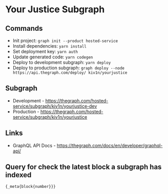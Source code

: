 # Your Justice Subgraph

## Commands

- Init project: `graph init --product hosted-service`
- Install dependencies: `yarn install`
- Set deployment key: `yarn auth`
- Update generated code: `yarn codegen`
- Deploy to development subgraph: `yarn deploy`
- Deploy to production subgraph: `graph deploy --node https://api.thegraph.com/deploy/ kiv1n/yourjustice`

## Subgraph

- Development - https://thegraph.com/hosted-service/subgraph/kiv1n/yourjustice-dev
- Production - https://thegraph.com/hosted-service/subgraph/kiv1n/yourjustice

## Links

- GraphQL API Docs - https://thegraph.com/docs/en/developer/graphql-api/

## Query for check the latest block a subgraph has indexed

```
{_meta{block{number}}}
```
